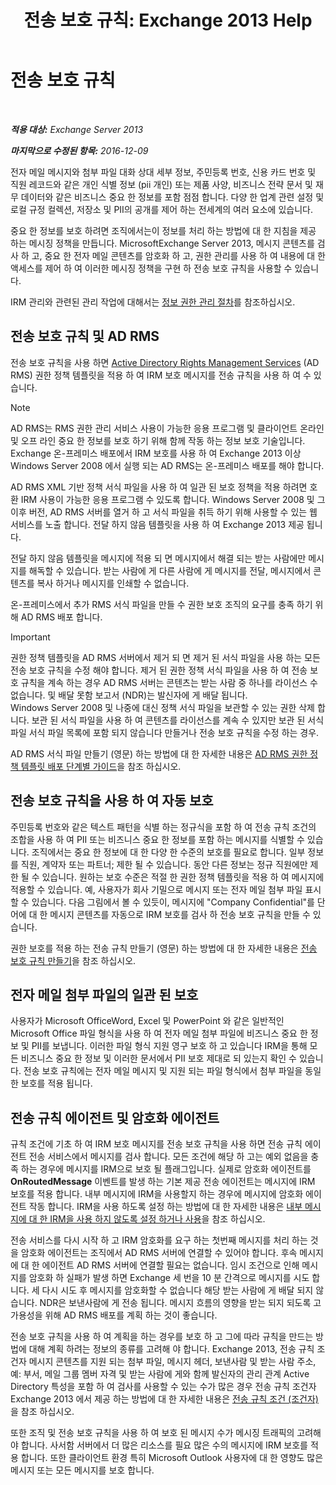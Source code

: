 ﻿---
title: '전송 보호 규칙: Exchange 2013 Help'
TOCTitle: 전송 보호 규칙
ms:assetid: 9bd6d049-165e-4e51-a79f-3b8ff409da55
ms:mtpsurl: https://technet.microsoft.com/ko-kr/library/Dd298166(v=EXCHG.150)
ms:contentKeyID: 50483761
ms.date: 05/22/2018
mtps_version: v=EXCHG.150
ms.translationtype: MT
---

# 전송 보호 규칙

 

_**적용 대상:** Exchange Server 2013_

_**마지막으로 수정된 항목:** 2016-12-09_

전자 메일 메시지와 첨부 파일 대화 상대 세부 정보, 주민등록 번호, 신용 카드 번호 및 직원 레코드와 같은 개인 식별 정보 (pii 개인) 또는 제품 사양, 비즈니스 전략 문서 및 재무 데이터와 같은 비즈니스 중요 한 정보를 포함 점점 합니다. 다양 한 업계 관련 설정 및 로컬 규정 컬렉션, 저장소 및 PII의 공개를 제어 하는 전세계의 여러 요소에 있습니다.

중요 한 정보를 보호 하려면 조직에서는이 정보를 처리 하는 방법에 대 한 지침을 제공 하는 메시징 정책을 만듭니다. MicrosoftExchange Server 2013, 메시지 콘텐츠를 검사 하 고, 중요 한 전자 메일 콘텐츠를 암호화 하 고, 권한 관리를 사용 하 여 내용에 대 한 액세스를 제어 하 여 이러한 메시징 정책을 구현 하 전송 보호 규칙을 사용할 수 있습니다.

IRM 관리와 관련된 관리 작업에 대해서는 [정보 권한 관리 절차](information-rights-management-procedures-exchange-2013-help.md)를 참조하십시오.

## 전송 보호 규칙 및 AD RMS

전송 보호 규칙을 사용 하면 [Active Directory Rights Management Services](https://go.microsoft.com/fwlink/p/?linkid=129823) (AD RMS) 권한 정책 템플릿을 적용 하 여 IRM 보호 메시지를 전송 규칙을 사용 하 여 수 있습니다.


> [!NOTE]
> AD RMS는 RMS 권한 관리 서비스 사용이 가능한 응용 프로그램 및 클라이언트 온라인 및 오프 라인 중요 한 정보를 보호 하기 위해 함께 작동 하는 정보 보호 기술입니다. Exchange 온-프레미스 배포에서 IRM 보호를 사용 하 여 Exchange 2013 이상 Windows Server 2008 에서 실행 되는 AD RMS는 온-프레미스 배포를 해야 합니다.



AD RMS XML 기반 정책 서식 파일을 사용 하 여 일관 된 보호 정책을 적용 하려면 호환 IRM 사용이 가능한 응용 프로그램 수 있도록 합니다. Windows Server 2008 및 그 이후 버전, AD RMS 서버를 열거 하 고 서식 파일을 취득 하기 위해 사용할 수 있는 웹 서비스를 노출 합니다. 전달 하지 않음 템플릿을 사용 하 여 Exchange 2013 제공 됩니다.

전달 하지 않음 템플릿을 메시지에 적용 되 면 메시지에서 해결 되는 받는 사람에만 메시지를 해독할 수 있습니다. 받는 사람에 게 다른 사람에 게 메시지를 전달, 메시지에서 콘텐츠를 복사 하거나 메시지를 인쇄할 수 없습니다.

온-프레미스에서 추가 RMS 서식 파일을 만들 수 권한 보호 조직의 요구를 충족 하기 위해 AD RMS 배포 합니다.


> [!IMPORTANT]
> 권한 정책 템플릿을 AD RMS 서버에서 제거 되 면 제거 된 서식 파일을 사용 하는 모든 전송 보호 규칙을 수정 해야 합니다. 제거 된 권한 정책 서식 파일을 사용 하 여 전송 보호 규칙을 계속 하는 경우 AD RMS 서버는 콘텐츠는 받는 사람 중 하나를 라이선스 수 없습니다. 및 배달 못함 보고서 (NDR)는 발신자에 게 배달 됩니다.<BR>Windows Server 2008 및 나중에 대신 정책 서식 파일을 보관할 수 있는 권한 삭제 합니다. 보관 된 서식 파일을 사용 하 여 콘텐츠를 라이선스를 계속 수 있지만 보관 된 서식 파일 서식 파일 목록에 포함 되지 않습니다 만들거나 전송 보호 규칙을 수정 하는 경우.



AD RMS 서식 파일 만들기 (영문) 하는 방법에 대 한 자세한 내용은 [AD RMS 권한 정책 템플릿 배포 단계별 가이드](https://go.microsoft.com/fwlink/p/?linkid=136593)을 참조 하십시오.

## 전송 보호 규칙을 사용 하 여 자동 보호

주민등록 번호와 같은 텍스트 패턴을 식별 하는 정규식을 포함 하 여 전송 규칙 조건의 조합을 사용 하 여 PII 또는 비즈니스 중요 한 정보를 포함 하는 메시지를 식별할 수 있습니다. 조직에서는 중요 한 정보에 대 한 다양 한 수준의 보호를 필요로 합니다. 일부 정보를 직원, 계약자 또는 파트너; 제한 될 수 있습니다. 동안 다른 정보는 정규 직원에만 제한 될 수 있습니다. 원하는 보호 수준은 적절 한 권한 정책 템플릿을 적용 하 여 메시지에 적용할 수 있습니다. 예, 사용자가 회사 기밀으로 메시지 또는 전자 메일 첨부 파일 표시할 수 있습니다. 다음 그림에서 볼 수 있듯이, 메시지에 "Company Confidential"를 단어에 대 한 메시지 콘텐츠를 자동으로 IRM 보호를 검사 하 전송 보호 규칙을 만들 수 있습니다.

권한 보호를 적용 하는 전송 규칙 만들기 (영문) 하는 방법에 대 한 자세한 내용은 [전송 보호 규칙 만들기](create-a-transport-protection-rule-exchange-2013-help.md)을 참조 하십시오.

## 전자 메일 첨부 파일의 일관 된 보호

사용자가 Microsoft OfficeWord, Excel 및 PowerPoint 와 같은 일반적인 Microsoft Office 파일 형식을 사용 하 여 전자 메일 첨부 파일에 비즈니스 중요 한 정보 및 PII를 보냅니다. 이러한 파일 형식 지원 영구 보호 하 고 있습니다 IRM을 통해 모든 비즈니스 중요 한 정보 및 이러한 문서에서 PII 보호 제대로 되 있는지 확인 수 있습니다. 전송 보호 규칙에는 전자 메일 메시지 및 지원 되는 파일 형식에서 첨부 파일을 동일한 보호를 적용 됩니다.

## 전송 규칙 에이전트 및 암호화 에이전트

규칙 조건에 기초 하 여 IRM 보호 메시지를 전송 보호 규칙을 사용 하면 전송 규칙 에이전트 전송 서비스에서 메시지를 검사 합니다. 모든 조건에 해당 하 고는 예외 없음을 충족 하는 경우에 메시지를 IRM으로 보호 될 플래그입니다. 실제로 암호화 에이전트를 **OnRoutedMessage** 이벤트를 발생 하는 기본 제공 전송 에이전트는 메시지에 IRM 보호를 적용 합니다. 내부 메시지에 IRM을 사용할지 하는 경우에 메시지에 암호화 에이전트 작동 합니다. IRM을 사용 하도록 설정 하는 방법에 대 한 자세한 내용은 [내부 메시지에 대 한 IRM을 사용 하지 않도록 설정 하거나 사용](enable-or-disable-irm-for-internal-messages-exchange-2013-help.md)을 참조 하십시오.

전송 서비스를 다시 시작 하 고 IRM 암호화를 요구 하는 첫번째 메시지를 처리 하는 것을 암호화 에이전트는 조직에서 AD RMS 서버에 연결할 수 있어야 합니다. 후속 메시지에 대 한 에이전트 AD RMS 서버에 연결할 필요는 없습니다. 임시 조건으로 인해 메시지를 암호화 하 실패가 발생 하면 Exchange 세 번을 10 분 간격으로 메시지를 시도 합니다. 세 다시 시도 후 메시지를 암호화할 수 없습니다 해당 받는 사람에 게 배달 되지 않습니다. NDR은 보낸사람에 게 전송 됩니다. 메시지 흐름의 영향을 받는 되지 되도록 고가용성을 위해 AD RMS 배포를 계획 하는 것이 좋습니다.

전송 보호 규칙을 사용 하 여 계획을 하는 경우를 보호 하 고 그에 따라 규칙을 만드는 방법에 대해 계획 하려는 정보의 종류를 고려해 야 합니다. Exchange 2013, 전송 규칙 조건자 메시지 콘텐츠를 지원 되는 첨부 파일, 메시지 헤더, 보낸사람 및 받는 사람 주소, 예: 부서, 메일 그룹 멤버 자격 및 받는 사람에 게와 함께 발신자의 관리 관계 Active Directory 특성을 포함 하 여 검사를 사용할 수 있는 수가 많은 경우 전송 규칙 조건자 Exchange 2013 에서 제공 하는 방법에 대 한 자세한 내용은 [전송 규칙 조건 (조건자)](mail-flow-rule-conditions-and-exceptions-predicates-in-exchange-2013-exchange-2013-help.md)을 참조 하십시오.

또한 조직 및 전송 보호 규칙을 사용 하 여 보호 된 메시지 수가 메시징 트래픽의 고려해 야 합니다. 사서함 서버에서 더 많은 리소스를 필요 많은 수의 메시지에 IRM 보호를 적용 합니다. 또한 클라이언트 환경 특히 Microsoft Outlook 사용자에 대 한 영향도 많은 메시지 또는 모든 메시지를 보호 합니다.

